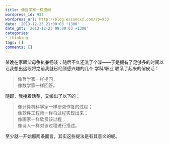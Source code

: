 ```yaml
---
title: 像哲学家一样提问
wordpress_id: 933
wordpress_url: http://blog.easoncxz.com/?p=933
date: '2013-12-23 21:00:03 +1300'
date_gmt: '2013-12-23 09:00:03 +1300'
categories:
- thinking
tags: []
comments: []
---
```

<p>某晚在家跟父母争执兼畅谈；随后不久还洗了个澡——于是拥有了足够多的时间以让我想出这段将之前我就已经颇感兴趣的几个 学科/职业 联系了起来的俏皮话：</p>
<blockquote><p>像哲学家一样提问，<br />
像数学家一样回答。</p></blockquote>
<p>随即，我接着话茬，又编出了以下的：</p>
<blockquote><p>像计算机科学家一样研究作答的过程；<br />
像软件工程师一样将过程实现出来；<br />
像画家一样欣赏该过程；<br />
像诗人一样对该过程进行描述。</p></blockquote>
<p>至少就一开始那两条而言，其实这些提法是有其意义的呢。</p>

